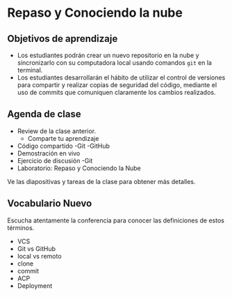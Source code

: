 # Repaso y Conociendo la nube

## Objetivos de aprendizaje

- Los estudiantes podrán crear un nuevo repositorio en la nube y sincronizarlo con su computadora local usando comandos `git` en la terminal.
- Los estudiantes desarrollarán el hábito de utilizar el control de versiones para compartir y realizar copias de seguridad del código, mediante el uso de commits que comuniquen claramente los cambios realizados.

## Agenda de clase

- Review de la clase anterior.
   - Comparte tu aprendizaje
- Código compartido
   -Git
   -GitHub
- Demostración en vivo
- Ejercicio de discusión
   -Git
- Laboratorio: Repaso y Conociendo la Nube

Ve las diapositivas y tareas de la clase para obtener más detalles.

## Vocabulario Nuevo

Escucha atentamente la conferencia para conocer las definiciones de estos términos.

- VCS
- Git vs GitHub
- local vs remoto
- clone
- commit
- ACP
- Deployment